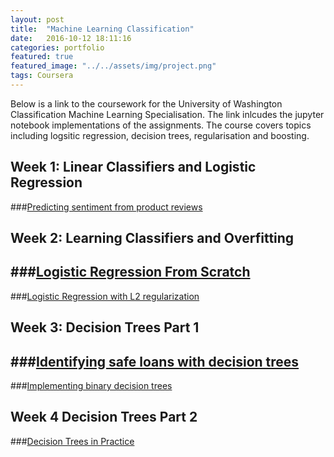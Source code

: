 ```yaml
---
layout: post
title:  "Machine Learning Classification"
date:   2016-10-12 18:11:16
categories: portfolio
featured: true
featured_image: "../../assets/img/project.png"
tags: Coursera
---
```


Below is a link to the coursework for the University of Washington Classification
Machine Learning Specialisation. The link inlcudes the jupyter notebook implementations of the assignments. The course covers topics including logsitic regression, decision trees, regularisation and boosting.

## Week 1: Linear Classifiers and Logistic Regression

###[Predicting sentiment from product reviews](http://nbviewer.jupyter.org/github/DFoly/Machine-Learning/blob/master/Python/Classification/Week%201/module-2-linear-classifier-assignment-blank.ipynb)

## Week 2: Learning Classifiers and Overfitting

###[Logistic Regression From Scratch](http://nbviewer.jupyter.org/github/DFoly/Machine-Learning/blob/master/Python/Classification/Week%202/module-3-linear-classifier-learning-assignment-blank.ipynb)
---
###[Logistic Regression with L2 regularization](http://nbviewer.jupyter.org/github/DFoly/Machine-Learning/blob/master/Python/Classification/Week%202/module-4-linear-classifier-regularization-assignment-blank.ipynb)

## Week 3: Decision Trees Part 1

###[Identifying safe loans with decision trees](http://nbviewer.jupyter.org/github/DFoly/Machine-Learning/blob/master/Python/Classification/Week%203/module-5-decision-tree-assignment-1-blank.ipynb)
---
###[Implementing binary decision trees](http://nbviewer.jupyter.org/github/DFoly/Machine-Learning/blob/master/Python/Classification/Week%203/module-5-decision-tree-assignment-2-blank.ipynb)

## Week 4 Decision Trees Part 2
###[Decision Trees in Practice](http://nbviewer.jupyter.org/github/DFoly/Machine-Learning/blob/master/Python/Classification/Week%204/module-6-decision-tree-practical-assignment-blank.ipynb)

